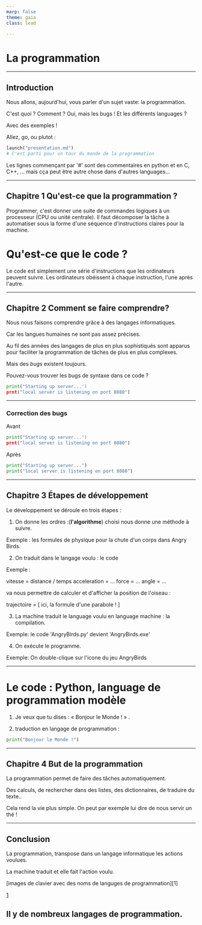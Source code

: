 ```yaml
---
marp: false
theme: gaia
class: lead

---
```



# La programmation 


---
## Introduction

Nous allons, aujourd'hui, vous parler d'un sujet vaste: la programmation.

C'est quoi ? 
Comment ? 
Oui, mais les bugs ! 
Et les différents languages ? 

Avec des exemples !

Allez, go, ou plutot : 

```python 
launch("presentation.md")
# C'est parti pour un tour du monde de la programmation
```

Les lignes commençant par '#' sont des commentaires en python et en C, C++, ... mais cça peut être autre chose dans d'autres languages...

---
## Chapitre 1 Qu'est-ce que la programmation ?

Programmer, c'est donner une suite de commandes logiques à un processeur (CPU ou unité centrale).
Il faut décomposer la tâche à automatiser sous la forme d'une séquence d'instructions claires pour la machine.

# Qu'est-ce que le code ?

Le code est simplement une série d'instructions que les ordinateurs peuvent suivre. Les ordinateurs obéissent à chaque instruction, l'une après l'autre.

---
## Chapitre 2 Comment se faire comprendre?



Nous nous faisons comprendre grâce à des langages informatiques.

Car les langues humaines ne sont pas assez précises. 



Au fil des années des langages de plus en plus sophistiqués sont apparus pour faciliter la programmation de tâches de plus en plus complexes.

Mais des _bugs_ existent toujours. 

Pouvez-vous trouver les bugs de syntaxe dans ce code ? 

```python
print("Starting up server...')
prnt("local server is listening on port 8080")
```
---

### Correction des bugs 

Avant 
```python
print("Starting up server...')
prnt("local server is listening on port 8080")
```
Après
```python
print("Starting up server...")
print("local server is listening on port 8080")
```


---

## Chapitre 3  Étapes de développement



Le développement se déroule en trois  étapes :

1. On donne les ordres :(**l'algorithme**) choisi nous donne une méthode à suivre.

Exemple : les formules de physique pour la chute d'un corps dans Angry Birds. 

2. On traduit dans le langage voulu : le code 
   
Exemple : 
   
   vitesse = distance / temps 
   acceleration = ... 
   force = ... 
   angle = ...

   va nous permettre de calculer et d'afficher la position de l'oiseau : 
    
  trajectoire = [ ici, la formule d'une parabole ! ] 

3. La machine traduit le language voulu en language machine : la compilation.

Exemple: le code 'AngryBirds.py' devient 'AngryBirds.exe'

4. On exécute le programme. 


Exemple: On double-clique sur l'icone du jeu AngryBirds
 
---
# Le code : Python, language de programmation modèle

1. Je veux que tu dises :  « Bonjour le Monde ! » .

2. traduction en langage de programmation : 

```python
print("Bonjour le Monde !")
```

---

## Chapitre 4 But de la programmation

La programmation permet de faire des tâches automatiquement.

Des calculs, de rechercher dans des listes, des dictionnaires, de traduire du texte..

Cela rend la vie plus simple. On peut par exemple lui dire de nous servir un thé !

---

## Conclusion

La programmation,  transpose  dans un langage informatique les actions voulues.

La machine traduit et elle fait l'action voulu.

[images de clavier avec des noms de languges de programmation][1]

[1](https://www.fredzone.org/wp-content/uploads/2022/05/41326088_m-1536x1025.jpg)

Il y de nombreux langages de programmation. 
---
